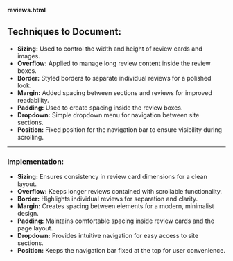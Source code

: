 **reviews.html**

## Techniques to Document:
- **Sizing:** Used to control the width and height of review cards and images.
- **Overflow:** Applied to manage long review content inside the review boxes.
- **Border:** Styled borders to separate individual reviews for a polished look.
- **Margin:** Added spacing between sections and reviews for improved readability.
- **Padding:** Used to create spacing inside the review boxes.
- **Dropdown:** Simple dropdown menu for navigation between site sections.
- **Position:** Fixed position for the navigation bar to ensure visibility during scrolling.

---
### Implementation:
- **Sizing:** Ensures consistency in review card dimensions for a clean layout.
- **Overflow:** Keeps longer reviews contained with scrollable functionality.
- **Border:** Highlights individual reviews for separation and clarity.
- **Margin:** Creates spacing between elements for a modern, minimalist design.
- **Padding:** Maintains comfortable spacing inside review cards and the page layout.
- **Dropdown:** Provides intuitive navigation for easy access to site sections.
- **Position:** Keeps the navigation bar fixed at the top for user convenience.

